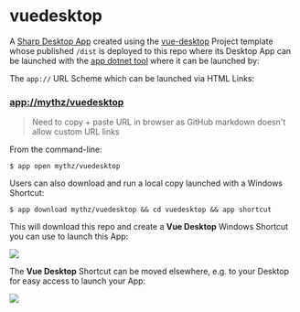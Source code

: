 # vuedesktop

A [Sharp Desktop App](https://sharpscript.net/sharp-apps/) created using the [vue-desktop](https://github.com/NetCoreTemplates/vue-desktop) 
Project template whose published  `/dist` is deployed to this repo where its Desktop App can be launched with the [app dotnet tool](https://docs.servicestack.net/netcore-windows-desktop) where it can be launched by:

The `app://` URL Scheme which can be launched via HTML Links:

### [app://mythz/vuedesktop](app://mythz/vuedesktop)

> Need to copy + paste URL in browser as GitHub markdown doesn't allow custom URL links

From the command-line:

    $ app open mythz/vuedesktop

Users can also download and run a local copy launched with a Windows Shortcut:

    $ app download mythz/vuedesktop && cd vuedesktop && app shortcut

This will download this repo and create a **Vue Desktop** Windows Shortcut you can use to launch this App:

![](https://raw.githubusercontent.com/ServiceStack/docs/master/docs/images/app/vue-desktop/vuedesktop-dist.png)

The **Vue Desktop** Shortcut can be moved elsewhere, e.g. to your Desktop for easy access to launch your App:

[![](https://raw.githubusercontent.com/ServiceStack/docs/master/docs/images/app/vue-desktop/vuedesktop-screenshot.png)](https://github.com/NetCoreTemplates/vue-desktop)